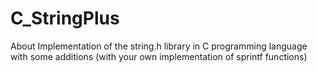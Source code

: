 # C_StringPlus
About Implementation of the string.h library in C programming language with some additions (with your own implementation of sprintf functions)
